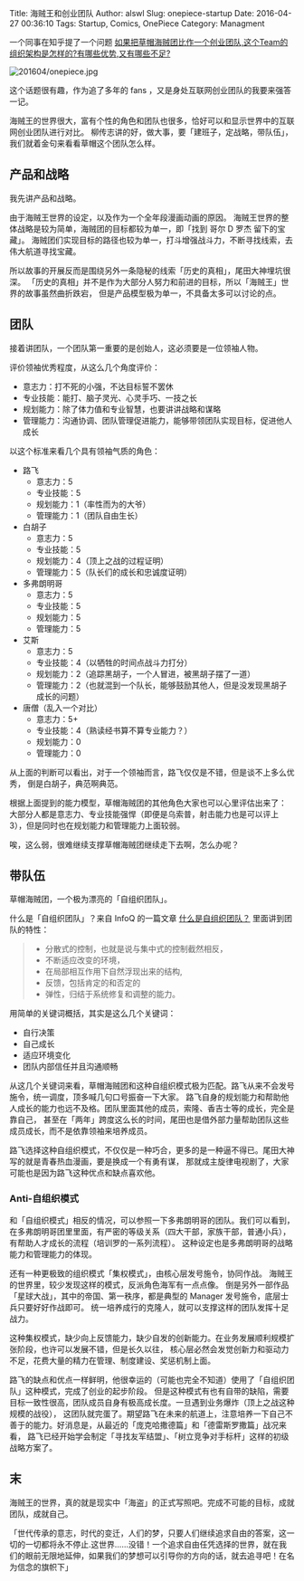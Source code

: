 Title: 海贼王和创业团队
Author: alswl
Slug: onepiece-startup
Date: 2016-04-27 00:36:10
Tags: Startup, Comics, OnePiece
Category: Managment

一个同事在知乎提了一个问题 [如果把草帽海贼团比作一个创业团队,这个Team的组织架构是怎样的?有哪些优势,又有哪些不足?](https://www.zhihu.com/question/35037806)

![201604/onepiece.jpg](https://4ocf5n.dijingchao.com/upload_dropbox/201604/onepiece.jpg)

这个话题很有趣，作为追了多年的 fans ，又是身处互联网创业团队的我要来强答一记。

海贼王的世界很大，富有个性的角色和团队也很多，恰好可以和显示世界中的互联网创业团队进行对比。
柳传志讲的好，做大事，要「建班子，定战略，带队伍」，我们就着金句来看看草帽这个团队怎么样。

<!-- more -->


## 产品和战略

我先讲产品和战略。

由于海贼王世界的设定，以及作为一个全年段漫画动画的原因。
海贼王世界的整体战略是较为简单，海贼团的目标都较为单一，即「找到 哥尔 D 罗杰 留下的宝藏」。
海贼团们实现目标的路径也较为单一，打斗增强战斗力，不断寻找线索，去伟大航道寻找宝藏。

所以故事的开展反而是围绕另外一条隐秘的线索「历史的真相」，尾田大神埋坑很深。
「历史的真相」并不是作为大部分人努力和前进的目标，所以「海贼王」世界的故事虽然曲折跌宕，
但是产品模型极为单一，不具备太多可以讨论的点。



## 团队

接着讲团队，一个团队第一重要的是创始人，这必须要是一位领袖人物。

评价领袖优秀程度，从这么几个角度评价：

*   意志力：打不死的小强，不达目标誓不罢休
*   专业技能：能打、脑子灵光、心灵手巧、一技之长
*   规划能力：除了体力值和专业智慧，也要讲讲战略和谋略
*   管理能力：沟通协调、团队管理促进能力，能够带领团队实现目标，促进他人成长

以这个标准来看几个具有领袖气质的角色：

*   路飞
    *   意志力：5
    *   专业技能：5
    *   规划能力：1（率性而为的大爷）
    *   管理能力：1（团队自由生长）
*   白胡子
    *   意志力：5
    *   专业技能：5
    *   规划能力：4（顶上之战的过程证明）
    *   管理能力：5（队长们的成长和忠诚度证明）
*   多弗朗明哥
    *   意志力：5
    *   专业技能：5
    *   规划能力：5
    *   管理能力：5
*   艾斯
    *   意志力：5
    *   专业技能：4（以牺牲的时间点战斗力打分）
    *   规划能力：2（追踪黑胡子，一个人冒进，被黑胡子摆了一道）
    *   管理能力：2（也就混到一个队长，能够鼓励其他人，但是没发现黑胡子成长的问题）
*   唐僧（乱入一个对比）
    *   意志力：5+
    *   专业技能：4（熟读经书算不算专业能力？）
    *   规划能力：0
    *   管理能力：0

从上面的判断可以看出，对于一个领袖而言，路飞仅仅是不错，但是谈不上多么优秀，
倒是白胡子，典范啊典范。


根据上面提到的能力模型，草帽海贼团的其他角色大家也可以心里评估出来了：
大部分人都是意志力、专业技能强悍（即便是乌索普，射击能力也是可以评上 3），但是同时也在规划能力和管理能力上面较弱。

唉，这么弱，很难继续支撑草帽海贼团继续走下去啊，怎么办呢？


## 带队伍

草帽海贼团，一个极为漂亮的「自组织团队」。

什么是「自组织团队」？来自 InfoQ 的一篇文章 [什么是自组织团队？](http://www.infoq.com/cn/articles/what-are-self-organising-teams) 里面讲到团队的特性：

>   *   分散式的控制，也就是说与集中式的控制截然相反，
>   *   不断适应改变的环境，
>   *   在局部相互作用下自然浮现出来的结构,
>   *   反馈，包括肯定的和否定的
>   *   弹性，归结于系统修复和调整的能力。

用简单的关键词概括，其实是这么几个关键词：

*   自行决策
*   自己成长
*   适应环境变化
*   团队内部信任并且沟通顺畅

从这几个关键词来看，草帽海贼团和这种自组织模式极为匹配。路飞从来不会发号施令，统一调度，顶多喊几句口号振奋一下大家。
路飞自身的规划能力和帮助他人成长的能力也远不及格。团队里面其他的成员，索隆、香吉士等的成长，完全是靠自己，
甚至在「两年」跨度这么长的时间，尾田也是借外部力量帮助团队这些成员成长，而不是依靠领袖来培养成员。

路飞选择这种自组织模式，不仅仅是一种巧合，更多的是一种逼不得已。尾田大神写的就是青春热血漫画，要是换成一个有勇有谋，
那就成主旋律电视剧了，大家可能也是因为路飞这种优点和缺点喜欢他。

### Anti-自组织模式

和「自组织模式」相反的情况，可以参照一下多弗朗明哥的团队。我们可以看到，在多弗朗明哥团里里面，有严密的等级关系（四大干部，家族干部，普通小兵），
有帮助人才成长的流程（培训罗的一系列流程）。
这种设定也是多弗朗明哥的战略能力和管理能力的体现。

还有一种更极致的组织模式「集权模式」，由核心层发号施令，协同作战。
海贼王的世界里，较少发现这样的模式，反派角色海军有一点点像。
倒是另外一部作品「星球大战」，其中的帝国、第一秩序，都是典型的 Manager 发号施令，底层士兵只要好好作战即可。
统一培养成行的克隆人，就可以支撑这样的团队发挥十足战力。

这种集权模式，缺少向上反馈能力，缺少自发的创新能力。在业务发展顺利规模扩张阶段，也许可以发展不错，但是长久以往，
核心层必然会发觉创新力和驱动力不足，花费大量的精力在管理、制度建设、奖惩机制上面。

路飞的缺点和优点一样鲜明，他很幸运的（可能也完全不知道）使用了「自组织团队」这种模式，完成了创业的起步阶段。
但是这种模式有也有自带的缺陷，需要目标一致性很高，团队成员自身有极高成长度。一旦遇到业务爆炸（顶上之战这种规模的战役），
这团队就完蛋了。期望路飞在未来的航道上，注意培养一下自己不善于的能力。好消息是，从最近的「庞克哈撒德篇」和「德雷斯罗撒篇」战况来看，
路飞已经开始学会制定「寻找友军结盟」、「树立竞争对手标杆」这样的初级战略方案了。


## 末

海贼王的世界，真的就是现实中「海盗」的正式写照吧。完成不可能的目标，成就团队，成就自己。

「世代传承的意志，时代的变迁，人们的梦，只要人们继续追求自由的答案，这一切的一切都将永不停止.这世界……没错！一个追求自由任凭选择的世界，就在我们的眼前无限地延伸，如果我们的梦想可以引导你的方向的话，就去追寻吧！在名为信念的旗帜下」
